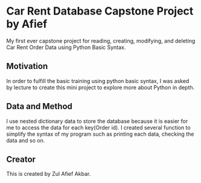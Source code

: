 # Car Rent Database Capstone Project by Afief

My first ever capstone project for reading, creating, modifying, and deleting Car Rent Order Data using Python Basic Syntax.

## Motivation

In order to fulfill the basic training using python basic syntax, I was asked by lecture to create this mini project to explore more about Python in depth.

## Data and Method

I use nested dictionary data to store the database because it is easier for me to access the data for each key(Order id).
I created several function to simplify the syntax of my program such as printing each data, checking the data and so on.

## Creator

This is created by Zul Afief Akbar.
